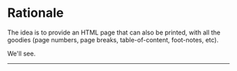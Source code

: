 # Rationale
The idea is to provide an HTML page that can also be printed, with all the goodies (page numbers, page breaks, table-of-content, foot-notes, etc).  

We'll see.

---

